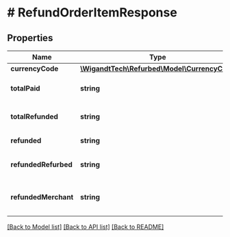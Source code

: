 # # RefundOrderItemResponse

## Properties

Name | Type | Description | Notes
------------ | ------------- | ------------- | -------------
**currencyCode** | [**\WigandtTech\Refurbed\Model\CurrencyCode**](CurrencyCode.md) |  | [optional]
**totalPaid** | **string** | New total paid of the order item. | [optional]
**totalRefunded** | **string** | Total refunded amount. | [optional]
**refunded** | **string** | Refunded amount. | [optional]
**refundedRefurbed** | **string** | Part that refurbed refunded. | [optional]
**refundedMerchant** | **string** | Part that the merchant refunded. | [optional]

[[Back to Model list]](../../README.md#models) [[Back to API list]](../../README.md#endpoints) [[Back to README]](../../README.md)
